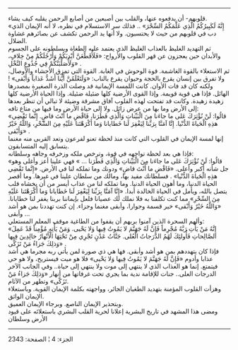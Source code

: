 ------------------------------------------------------------------------

قلوبهم- أن يدفعوه عنها، والقلب بين أصبعين من أصابع الرحمن يقلبه كيف
يشاء.  
«إِنَّهُ لَكَبِيرُكُمُ الَّذِي عَلَّمَكُمُ السِّحْرَ» .. فذلك سر الاستسلام في نظره، لا أنه
الإيمان الذي دب في قلوبهم من حيث لا يحتسبون. ولا أنها يد الرحمن تكشف عن
بصائرهم غشاوة الضلال.  
ثم التهديد الغليظ بالعذاب الغليظ الذي يعتمد عليه الطغاة ويسلطونه على
الجسوم والأبدان حين يعجزون عن قهر القلوب والأرواح: «فَلَأُقَطِّعَنَّ أَيْدِيَكُمْ
وَأَرْجُلَكُمْ مِنْ خِلافٍ، وَلَأُصَلِّبَنَّكُمْ فِي جُذُوعِ النَّخْلِ» .  
ثم الاستعلاء بالقوة الغاشمة. قوة الوحوش في الغابة. القوة التي تمزق
الأحشاء والأوصال، ولا تفرق بين إنسان يقرع بالحجة وحيوان يقرع بالناب:
«وَلَتَعْلَمُنَّ أَيُّنا أَشَدُّ عَذاباً وَأَبْقى» ! ولكنه كان قد فات الأوان. كانت اللمسة
الإيمانية قد وصلت الذرة الصغيرة بمصدرها الهائل. فإذا هي قوية قويمة. وإذا
القوى الأرضية كلها ضئيلة ضئيلة. وإذا الحياة الأرضية كلها زهيدة زهيدة.
وكانت قد تفتحت لهذه القلوب آفاق مشرقة وضيئة لا تبالي أن تنظر بعدها إلى
الأرض وما بها من عرض زائل. ولا إلى حياة الأرض وما فيها من متاع تافه:  
«قالُوا: لَنْ نُؤْثِرَكَ عَلى ما جاءَنا مِنَ الْبَيِّناتِ وَالَّذِي فَطَرَنا، فَاقْضِ ما أَنْتَ قاضٍ.
إِنَّما تَقْضِي هذِهِ الْحَياةَ الدُّنْيا. إِنَّا آمَنَّا بِرَبِّنا لِيَغْفِرَ لَنا خَطايانا وَما
أَكْرَهْتَنا عَلَيْهِ مِنَ السِّحْرِ، وَاللَّهُ خَيْرٌ وَأَبْقى» .  
إنها لمسة الإيمان في القلوب التي كانت منذ لحظة تعنو لفرعون وتعد القربى
منه مغنما يتسابق إليه المتسابقون.  
فإذا هي بعد لحظة تواجهه في قوة، وترخص ملكه وزخرفه وجاهه وسلطانه:  
«قالُوا: لَنْ نُؤْثِرَكَ عَلى ما جاءَنا مِنَ الْبَيِّناتِ وَالَّذِي فَطَرَنا ... » فهي علينا أعز
وأغلى وهو جل شأنه أكبر وأعلى. «فَاقْضِ ما أَنْتَ قاضٍ» ودونك وما تملكه لنا في
الأرض. «إِنَّما تَقْضِي هذِهِ الْحَياةَ الدُّنْيا» . فسلطانك مقيد بها، ومالك من سلطان
علينا في غيرها. وما أقصر الحياة الدنيا، وما أهون الحياة الدنيا. وما
تملكه لنا من عذاب أيسر من أن يخشاه قلب يتصل بالله، ويأمل في الحياة
الخالدة أبدا. «إِنَّا آمَنَّا بِرَبِّنا لِيَغْفِرَ لَنا خَطايانا وَما أَكْرَهْتَنا عَلَيْهِ مِنَ
السِّحْرِ» مما كنت تكلفنا به فلا نملك لك عصيانا فلعل بإيماننا بربنا يغفر لنا
خطايانا. «وَاللَّهُ خَيْرٌ وَأَبْقى» خير قسمة وجوارا، وأبقى مغنما وجزاء. إن كنت
تهددنا بمن هو أشد وأبقى ...  
وألهم السحرة الذين آمنوا بربهم أن يقفوا من الطاغية موقف المعلم
المستعلي:  
«إِنَّهُ مَنْ يَأْتِ رَبَّهُ مُجْرِماً فَإِنَّ لَهُ جَهَنَّمَ لا يَمُوتُ فِيها وَلا يَحْيى. وَمَنْ يَأْتِهِ مُؤْمِناً
قَدْ عَمِلَ الصَّالِحاتِ فَأُولئِكَ لَهُمُ الدَّرَجاتُ الْعُلى. جَنَّاتُ عَدْنٍ تَجْرِي مِنْ تَحْتِهَا الْأَنْهارُ
خالِدِينَ فِيها وَذلِكَ جَزاءُ مَنْ تَزَكَّى» .  
فإذا كان يتهددهم بمن هو أشد وأبقى. فها هي ذي صورة لمن يأتي ربه مجرما هي
أشد عذابا وأدوم «فَإِنَّ لَهُ جَهَنَّمَ لا يَمُوتُ فِيها وَلا يَحْيى» فلا هو ميت فيستريح،
ولا هو حي فيتمتع. إنما هو العذاب الذي لا ينتهي إلى موت ولا ينتهي إلى
حياة.. وفي الجانب الآخر الدرجات العلى.. جنات للإقامة ندية بما يجري تحت
غرفاتها من أنهار «وَذلِكَ جَزاءُ مَنْ تَزَكَّى» وتطهر من الآثام.  
وهزأت القلوب المؤمنة بتهديد الطغيان الجائر، وواجهته بكلمة الإيمان
القوية. وباستعلاء الإيمان الواثق.  
وبتحذير الإيمان الناصع. وبرجاء الإيمان العميق.  
ومضى هذا المشهد في تاريخ البشرية إعلانا لحرية القلب البشري باستعلائه على
قيود الأرض وسلطان

------------------------------------------------------------------------

الجزء: 4 ¦ الصفحة: 2343

